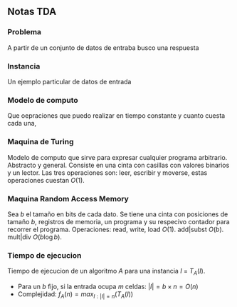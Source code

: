 ## Notas TDA
### Problema
A partir de un conjunto de datos de entraba busco una respuesta

### Instancia
Un ejemplo particular de datos de entrada

### Modelo de computo
Que oepraciones que puedo realizar en tiempo constante y cuanto cuesta cada una,

### Maquina de Turing
Modelo de computo que sirve para expresar cualquier programa arbitrario. Abstracto y general. Consiste en una cinta con casillas con valores binarios y un lector. Las tres operaciones son: leer, escribir y moverse, estas operaciones cuestan $O(1)$.

### Maquina Random Access Memory
Sea $b$ el tamaño en bits de cada dato. Se tiene una cinta con posiciones de tamaño $b$, registros de memoria, un programa y su respecivo contador para recorrer el programa. Operaciones: read, write, load $O(1)$. add|subst $O(b)$. mult|div $O(b\log b)$.

### Tiempo de ejecucion
Tiempo de ejecucion de un algoritmo $A$ para una instancia $I$ = $T_{A}(I)$.
* Para un $b$ fijo, si la entrada ocupa $m$ celdas: $|I|=b\times n=O(n)$
* Complejidad: $f_{A}(n)=max_{I:|I|=n}(T_{A}(I))$
